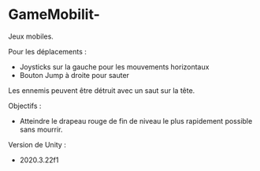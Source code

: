 # GameMobilit-
Jeux mobiles.

Pour les déplacements : 
  - Joysticks sur la gauche pour les mouvements horizontaux
  - Bouton Jump à droite pour sauter

Les ennemis peuvent être détruit avec un saut sur la tête.

Objectifs : 
  - Atteindre le drapeau rouge de fin de niveau le plus rapidement possible sans mourrir.
  
 
Version de Unity :
  - 2020.3.22f1
